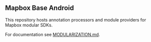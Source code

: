 ## Mapbox Base Android
This repository hosts annotation processors and module providers for Mapbox modular SDKs.

For documentation see [MODULARIZATION.md](https://github.com/mapbox/mapbox-base-android/blob/master/MODULARIZATION.md).
